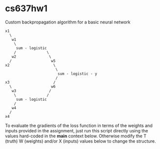 # cs637hw1

Custom backpropagation algorithm for a basic neural network

```
x1
  \
   w1
    \
     sum - logistic
    /              \
   w2               \
  /                  w5
x2                    \
                       \
                        sum - logistic - y
                       /
x3                    /
  \                  w6
   w3               /
    \              /
     sum - logistic
    /
   w4
  /
x4
```

To evaluate the gradients of the loss function in terms of the
weights and inputs provided in the assignment, just run this script
directly using the values hard-coded in the __main__ context below.
Otherwise modify the T (truth) W (weights) and/or X (inputs) values
below to change the structure.
